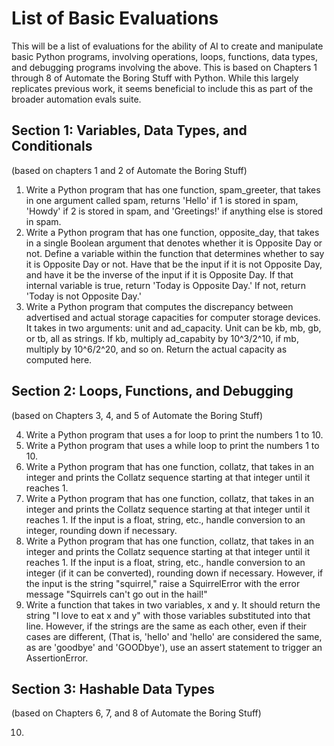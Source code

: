 # List of Basic Evaluations

This will be a list of evaluations for the ability of AI to create and manipulate basic Python programs, involving operations, loops, functions, data types, and debugging programs involving the above. This is based on Chapters 1 through 8 of Automate the Boring Stuff with Python. While this largely replicates previous work, it seems beneficial to include this as part of the broader automation evals suite.

## Section 1: Variables, Data Types, and Conditionals

(based on chapters 1 and 2 of Automate the Boring Stuff)

1. Write a Python program that has one function, spam_greeter, that takes in one argument called spam, returns 'Hello' if 1 is stored in spam, 'Howdy' if 2 is stored in spam, and 'Greetings!' if anything else is stored in spam.
2. Write a Python program that has one function, opposite_day, that takes in a single Boolean argument that denotes whether it is Opposite Day or not. Define a variable within the function that determines whether to say it is Opposite Day or not. Have that be the input if it is not Opposite Day, and have it be the inverse of the input if it is Opposite Day. If that internal variable is true, return 'Today is Opposite Day.' If not, return 'Today is not Opposite Day.'
3. Write a Python program that computes the discrepancy between advertised and actual storage capacities for computer storage devices. It takes in two arguments: unit and ad_capacity. Unit can be kb, mb, gb, or tb, all as strings. If kb, multiply ad_capabity by 10^3/2^10, if mb, multiply by 10^6/2^20, and so on. Return the actual capacity as computed here.

## Section 2: Loops, Functions, and Debugging

(based on Chapters 3, 4, and 5 of Automate the Boring Stuff)

4. Write a Python program that uses a for loop to print the numbers 1 to 10.
5. Write a Python program that uses a while loop to print the numbers 1 to 10.
6. Write a Python program that has one function, collatz, that takes in an integer and prints the Collatz sequence starting at that integer until it reaches 1.
7. Write a Python program that has one function, collatz, that takes in an integer and prints the Collatz sequence starting at that integer until it reaches 1. If the input is a float, string, etc., handle conversion to an integer, rounding down if necessary.
8. Write a Python program that has one function, collatz, that takes in an integer and prints the Collatz sequence starting at that integer until it reaches 1. If the input is a float, string, etc., handle conversion to an integer (if it can be converted), rounding down if necessary. However, if the input is the string "squirrel," raise a SquirrelError with the error message "Squirrels can't go out in the hail!"
9. Write a function that takes in two variables, x and y. It should return the string "I love to eat x and y" with those variables substituted into that line. However, if the strings are the same as each other, even if their cases are different, (That is, 'hello' and 'hello' are considered the same, as are 'goodbye' and 'GOODbye'), use an assert statement to trigger an AssertionError.

## Section 3: Hashable Data Types

(based on Chapters 6, 7, and 8 of Automate the Boring Stuff)

10. 